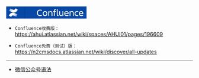   
![](https://raw.githubusercontent.com/cshgjy/images/master/other/20190915080807.jpg)  

* `Confluence收费版：`https://ahui.atlassian.net/wiki/spaces/AHUI01/pages/196609  

* `Confluence免费（测试）版：`https://n2cmsdocs.atlassian.net/wiki/discover/all-updates
---
* [微信公众号语法](https://raw.githubusercontent.com/cshgjy/images/master/other/20190918105122.jpg
)
